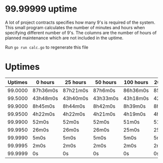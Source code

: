 # 99.99999 uptime

A lot of project contracts specifies how many 9's is required of the system. This small program calculates the number of minutes and hours when specifying different number of 9's. The columns are the number of hours of planned maintenance which are not included in the uptime.

Run `go run calc.go` to regenerate this file

# Uptimes

Uptimes | 0 hours | 25 hours | 50 hours | 100 hours | 200 hours | 500 hours
--- | --- | --- | --- | --- | --- | ---
99.0000 | 87h36m0s | 87h21m0s | 87h6m0s | 86h36m0s | 85h36m0s | 82h36m0s
99.5000 | 43h48m0s | 43h40m0s | 43h33m0s | 43h18m0s | 42h48m0s | 41h18m0s
99.9000 | 8h45m0s | 8h44m0s | 8h42m0s | 8h39m0s | 8h33m0s | 8h15m0s
99.9500 | 4h22m0s | 4h22m0s | 4h21m0s | 4h19m0s | 4h16m0s | 4h7m0s
99.9900 | 52m0s | 52m0s | 52m0s | 51m0s | 51m0s | 49m0s
99.9950 | 26m0s | 26m0s | 26m0s | 25m0s | 25m0s | 24m0s
99.9990 | 5m0s | 5m0s | 5m0s | 5m0s | 5m0s | 4m0s
99.9995 | 2m0s | 2m0s | 2m0s | 2m0s | 2m0s | 2m0s
99.9999 | 0s | 0s | 0s | 0s | 0s | 0s

